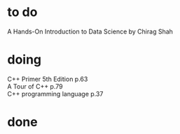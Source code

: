 # to do
A Hands-On Introduction to Data Science by Chirag Shah  
# doing
C++ Primer 5th Edition p.63  
A Tour of C++ p.79  
C++ programming language p.37  
# done
